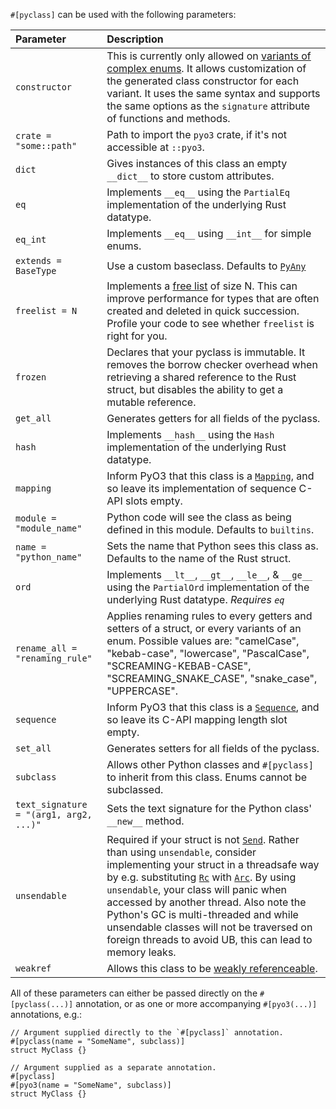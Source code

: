 `#[pyclass]` can be used with the following parameters:

|  Parameter  |  Description |
| :-  | :- |
| `constructor` | This is currently only allowed on [variants of complex enums][params-constructor]. It allows customization of the generated class constructor for each variant. It uses the same syntax and supports the same options as the `signature` attribute of functions and methods. |
| <span style="white-space: pre">`crate = "some::path"`</span>  | Path to import the `pyo3` crate, if it's not accessible at `::pyo3`. |
| `dict` | Gives instances of this class an empty `__dict__` to store custom attributes. |
| `eq` | Implements `__eq__` using the `PartialEq` implementation of the underlying Rust datatype. |
| `eq_int` | Implements `__eq__` using `__int__` for simple enums. |
| <span style="white-space: pre">`extends = BaseType`</span>  | Use a custom baseclass. Defaults to [`PyAny`][params-1] |
| <span style="white-space: pre">`freelist = N`</span> |  Implements a [free list][params-2] of size N. This can improve performance for types that are often created and deleted in quick succession. Profile your code to see whether `freelist` is right for you.  |
| <span style="white-space: pre">`frozen`</span> | Declares that your pyclass is immutable. It removes the borrow checker overhead when retrieving a shared reference to the Rust struct, but disables the ability to get a mutable reference. |
| `get_all` | Generates getters for all fields of the pyclass. |
| `hash` | Implements `__hash__` using the `Hash` implementation of the underlying Rust datatype. |
| `mapping` |  Inform PyO3 that this class is a [`Mapping`][params-mapping], and so leave its implementation of sequence C-API slots empty. |
| <span style="white-space: pre">`module = "module_name"`</span> |  Python code will see the class as being defined in this module. Defaults to `builtins`. |
| <span style="white-space: pre">`name = "python_name"`</span> | Sets the name that Python sees this class as. Defaults to the name of the Rust struct. |
| `ord` | Implements `__lt__`, `__gt__`, `__le__`, & `__ge__` using the `PartialOrd` implementation of the underlying Rust datatype. *Requires `eq`* |
| `rename_all = "renaming_rule"` | Applies renaming rules to every getters and setters of a struct, or every variants of an enum. Possible values are: "camelCase", "kebab-case", "lowercase", "PascalCase", "SCREAMING-KEBAB-CASE", "SCREAMING_SNAKE_CASE", "snake_case", "UPPERCASE". |
| `sequence` |  Inform PyO3 that this class is a [`Sequence`][params-sequence], and so leave its C-API mapping length slot empty. |
| `set_all` | Generates setters for all fields of the pyclass. |
| `subclass` | Allows other Python classes and `#[pyclass]` to inherit from this class. Enums cannot be subclassed. |
| <span style="white-space: pre">`text_signature = "(arg1, arg2, ...)"`</span> |  Sets the text signature for the Python class' `__new__` method. |
| `unsendable` | Required if your struct is not [`Send`][params-3]. Rather than using `unsendable`, consider implementing your struct in a threadsafe way by e.g. substituting [`Rc`][params-4] with [`Arc`][params-5]. By using `unsendable`, your class will panic when accessed by another thread. Also note the Python's GC is multi-threaded and while unsendable classes will not be traversed on foreign threads to avoid UB, this can lead to memory leaks. |
| `weakref` | Allows this class to be [weakly referenceable][params-6]. |

All of these parameters can either be passed directly on the `#[pyclass(...)]` annotation, or as one or
more accompanying `#[pyo3(...)]` annotations, e.g.:

```rust,ignore
// Argument supplied directly to the `#[pyclass]` annotation.
#[pyclass(name = "SomeName", subclass)]
struct MyClass {}

// Argument supplied as a separate annotation.
#[pyclass]
#[pyo3(name = "SomeName", subclass)]
struct MyClass {}
```

[params-1]: https://docs.rs/pyo3/latest/pyo3/types/struct.PyAny.html
[params-2]: https://en.wikipedia.org/wiki/Free_list
[params-3]: https://doc.rust-lang.org/std/marker/trait.Send.html
[params-4]: https://doc.rust-lang.org/std/rc/struct.Rc.html
[params-5]: https://doc.rust-lang.org/std/sync/struct.Arc.html
[params-6]: https://docs.python.org/3/library/weakref.html
[params-constructor]: https://pyo3.rs/latest/class.html#complex-enums
[params-mapping]: https://pyo3.rs/latest/class/protocols.html#mapping--sequence-types
[params-sequence]: https://pyo3.rs/latest/class/protocols.html#mapping--sequence-types
